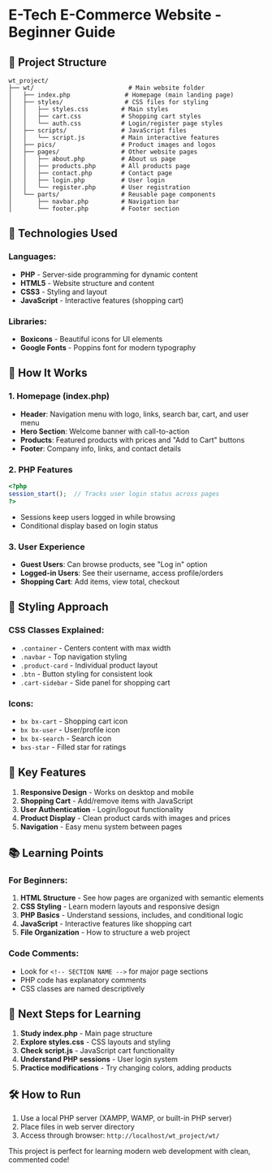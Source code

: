 # E-Tech E-Commerce Website - Beginner Guide

## 📁 Project Structure

```
wt_project/
├── wt/                          # Main website folder
│   ├── index.php               # Homepage (main landing page)
│   ├── styles/                 # CSS files for styling
│   │   ├── styles.css         # Main styles
│   │   ├── cart.css           # Shopping cart styles
│   │   └── auth.css           # Login/register page styles
│   ├── scripts/               # JavaScript files
│   │   └── script.js          # Main interactive features
│   ├── pics/                  # Product images and logos
│   ├── pages/                 # Other website pages
│   │   ├── about.php          # About us page
│   │   ├── products.php       # All products page
│   │   ├── contact.php        # Contact page
│   │   ├── login.php          # User login
│   │   └── register.php       # User registration
│   └── parts/                 # Reusable page components
│       ├── navbar.php         # Navigation bar
│       └── footer.php         # Footer section
```

## 🚀 Technologies Used

### Languages:
- **PHP** - Server-side programming for dynamic content
- **HTML5** - Website structure and content
- **CSS3** - Styling and layout
- **JavaScript** - Interactive features (shopping cart)

### Libraries:
- **Boxicons** - Beautiful icons for UI elements
- **Google Fonts** - Poppins font for modern typography

## 📝 How It Works

### 1. Homepage (index.php)
- **Header**: Navigation menu with logo, links, search bar, cart, and user menu
- **Hero Section**: Welcome banner with call-to-action
- **Products**: Featured products with prices and "Add to Cart" buttons
- **Footer**: Company info, links, and contact details

### 2. PHP Features
```php
<?php
session_start();  // Tracks user login status across pages
?>
```
- Sessions keep users logged in while browsing
- Conditional display based on login status

### 3. User Experience
- **Guest Users**: Can browse products, see "Log in" option
- **Logged-in Users**: See their username, access profile/orders
- **Shopping Cart**: Add items, view total, checkout

## 🎨 Styling Approach

### CSS Classes Explained:
- `.container` - Centers content with max width
- `.navbar` - Top navigation styling
- `.product-card` - Individual product layout
- `.btn` - Button styling for consistent look
- `.cart-sidebar` - Side panel for shopping cart

### Icons:
- `bx bx-cart` - Shopping cart icon
- `bx bx-user` - User/profile icon
- `bx bx-search` - Search icon
- `bxs-star` - Filled star for ratings

## 🔧 Key Features

1. **Responsive Design** - Works on desktop and mobile
2. **Shopping Cart** - Add/remove items with JavaScript
3. **User Authentication** - Login/logout functionality
4. **Product Display** - Clean product cards with images and prices
5. **Navigation** - Easy menu system between pages

## 📚 Learning Points

### For Beginners:
1. **HTML Structure** - See how pages are organized with semantic elements
2. **CSS Styling** - Learn modern layouts and responsive design
3. **PHP Basics** - Understand sessions, includes, and conditional logic
4. **JavaScript** - Interactive features like shopping cart
5. **File Organization** - How to structure a web project

### Code Comments:
- Look for `<!-- SECTION NAME -->` for major page sections
- PHP code has explanatory comments
- CSS classes are named descriptively

## 🎯 Next Steps for Learning

1. **Study index.php** - Main page structure
2. **Explore styles.css** - CSS layouts and styling
3. **Check script.js** - JavaScript cart functionality
4. **Understand PHP sessions** - User login system
5. **Practice modifications** - Try changing colors, adding products

## 🛠️ How to Run

1. Use a local PHP server (XAMPP, WAMP, or built-in PHP server)
2. Place files in web server directory
3. Access through browser: `http://localhost/wt_project/wt/`

This project is perfect for learning modern web development with clean, commented code!
